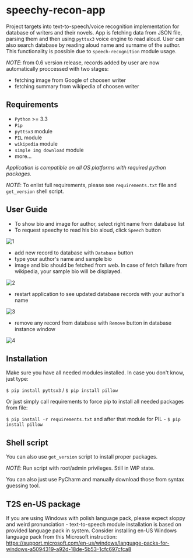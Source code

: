 # speechy-recon-app
Project targets into text-to-speech/voice recognition implementation for database of writers and their novels.
App is fetching data from JSON file, parsing them and then using `pyttsx3` voice engine to read aloud. 
User can also search database by reading aloud name and surname of the author. This functionality is possible due to `speech-recognition` module usage.

*NOTE*: from 0.6 version release, records added by user are now automatically proccessed with two stages:
* fetching image from Google of choosen writer
* fetching summary from wikipedia of choosen writer

## Requirements
* `Python` >= 3.3
* `Pip`
* `pyttsx3` module
* `PIL` module
* `wikipedia` module
* `simple img download` module
* more...

*Application is compatible on all OS platforms with required python packages.*

*NOTE*: To enlist full requirements, please see `requirements.txt` file and `get_version` shell script.

## User Guide
* To show bio and image for author, select right name from database list
* To request speechy to read his bio aloud, click `Speech` button

![1](https://user-images.githubusercontent.com/56960469/116743484-4ab10c80-a9f9-11eb-9808-01262fa88781.gif)

* add new record to database with `Database` button
* type your author's name and sample bio
* image and bio should be fetched from web. In case of fetch failure from wikipedia, your sample bio will be displayed.

![2](https://user-images.githubusercontent.com/56960469/116743851-cc089f00-a9f9-11eb-8af2-fa1b5adc85a2.gif)

* restart application to see updated database records with your author's name

![3](https://user-images.githubusercontent.com/56960469/116743916-e3478c80-a9f9-11eb-9efd-99068b591092.gif)

* remove any record from database with `Remove` button in database instance window

![4](https://user-images.githubusercontent.com/56960469/116743963-f6f2f300-a9f9-11eb-8b1f-8dc42c7346cc.gif)

## Installation
Make sure you have all needed modules installed. In case you don't know, just type:


`$ pip install pyttsx3` / `$ pip install pillow` 

Or just simply call requirements to force pip to install all needed packages from file:

`$ pip install -r requirements.txt` and after that module for PIL - `$ pip install pillow`

## Shell script
You can also use `get_version` script to install proper packages. 

*NOTE*: Run script with root/admin privileges. Still in WIP state.

You can also just use PyCharm and manually download those from syntax guessing tool.

## T2S en-US package
If you are using Windows with polish language pack, please expect sloppy and weird pronunciation - text-to-speech module installation is based on provided language pack in system. Consider installing en-US Windows language pack from this Microsoft instruction: 
https://support.microsoft.com/en-us/windows/language-packs-for-windows-a5094319-a92d-18de-5b53-1cfc697cfca8
